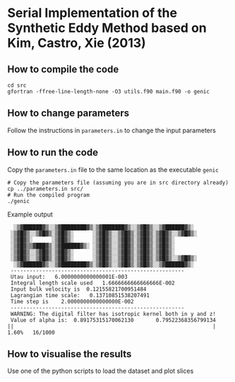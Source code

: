 # Serial Implementation of the Synthetic Eddy Method based on Kim, Castro, Xie (2013)

## How to compile the code
```
cd src
gfortran -ffree-line-length-none -O3 utils.f90 main.f90 -o genic
```

## How to change parameters
Follow the instructions in `parameters.in` to change the input parameters

## How to run the code
Copy the `parameters.in` file to the same location as the executable `genic`
```
# Copy the parameters file (assuming you are in src directory already)
cp ../parameters.in src/   
# Run the compiled program 
./genic
```
Example output

```
  ░▒▓██████▓▒░░▒▓████████▓▒░▒▓███████▓▒░░▒▓█▓▒░░▒▓██████▓▒░  
 ░▒▓█▓▒░░▒▓█▓▒░▒▓█▓▒░      ░▒▓█▓▒░░▒▓█▓▒░▒▓█▓▒░▒▓█▓▒░░▒▓█▓▒░ 
 ░▒▓█▓▒░      ░▒▓█▓▒░      ░▒▓█▓▒░░▒▓█▓▒░▒▓█▓▒░▒▓█▓▒░        
 ░▒▓█▓▒▒▓███▓▒░▒▓██████▓▒░ ░▒▓█▓▒░░▒▓█▓▒░▒▓█▓▒░▒▓█▓▒░        
 ░▒▓█▓▒░░▒▓█▓▒░▒▓█▓▒░      ░▒▓█▓▒░░▒▓█▓▒░▒▓█▓▒░▒▓█▓▒░        
 ░▒▓█▓▒░░▒▓█▓▒░▒▓█▓▒░      ░▒▓█▓▒░░▒▓█▓▒░▒▓█▓▒░▒▓█▓▒░░▒▓█▓▒░ 
  ░▒▓██████▓▒░░▒▓████████▓▒░▒▓█▓▒░░▒▓█▓▒░▒▓█▓▒░░▒▓██████▓▒░  
 -------------------------------------------------------
 Utau input:   6.0000000000000001E-003
 Integral length scale used   1.6666666666666666E-002
 Input bulk velocity is  0.12155821700951484     
 Lagrangian time scale:   0.13710851538207491     
 Time step is    2.0000000000000000E-002
 -------------------------------------------------------
 WARNING: The digital filter has isotropic kernel both in y and z!
 Value of alpha is:  0.89175315170062130       0.79522368356799134     
||                                                               |  1.60%   16/1000
```

## How to visualise the results
Use one of the python scripts to load the dataset and plot slices
